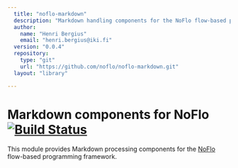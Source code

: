 ```yaml
---
  title: "noflo-markdown"
  description: "Markdown handling components for the NoFlo flow-based programming environment"
  author: 
    name: "Henri Bergius"
    email: "henri.bergius@iki.fi"
  version: "0.0.4"
  repository: 
    type: "git"
    url: "https://github.com/noflo/noflo-markdown.git"
  layout: "library"

---
```

Markdown components for NoFlo [![Build Status](https://secure.travis-ci.org/noflo/noflo-markdown.png?branch=master)](https://travis-ci.org/noflo/noflo-markdown)
=========================

This module provides Markdown processing components for the [NoFlo](http://noflojs.org/) flow-based programming framework.
